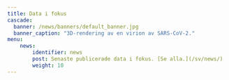 ```yaml
---
title: Data i fokus
cascade:
  banner: /news/banners/default_banner.jpg
  banner_caption: "3D-rendering av en virion av SARS-CoV-2."
menu:
    news:
        identifier: news
        post: Senaste publicerade data i fokus. [Se alla.](/sv/news/)
        weight: 10
---
```

